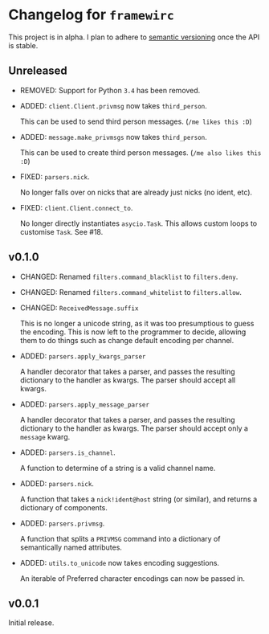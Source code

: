 # Changelog for `framewirc`

This project is in alpha. I plan to adhere to [semantic versioning][semver]
once the API is stable.

## Unreleased
- REMOVED: Support for Python `3.4` has been removed.

- ADDED: `client.Client.privmsg` now takes `third_person`.

  This can be used to send third person messages. (`/me likes this :D`)

- ADDED: `message.make_privmsgs` now takes `third_person`.

  This can be used to create third person messages. (`/me also likes this :D`)

- FIXED: `parsers.nick`.

  No longer falls over on nicks that are already just nicks (no ident, etc).

- FIXED: `client.Client.connect_to`.

  No longer directly instantiates `asycio.Task`. This allows custom loops to
  customise `Task`. See #18.

## v0.1.0

- CHANGED: Renamed `filters.command_blacklist` to `filters.deny`.

- CHANGED: Renamed `filters.command_whitelist` to `filters.allow`.

- CHANGED: `ReceivedMessage.suffix`

  This is no longer a unicode string, as it was too presumptious to guess the
  encoding. This is now left to the programmer to decide, allowing them to do
  things such as change default encoding per channel.

- ADDED: `parsers.apply_kwargs_parser`

  A handler decorator that takes a parser, and passes the resulting dictionary
  to the handler as kwargs. The parser should accept all kwargs.

- ADDED: `parsers.apply_message_parser`

  A handler decorator that takes a parser, and passes the resulting dictionary
  to the handler as kwargs. The parser should accept only a `message` kwarg.

- ADDED: `parsers.is_channel`.

  A function to determine of a string is a valid channel name.

- ADDED: `parsers.nick`.

  A function that takes a `nick!ident@host` string (or similar), and returns a
  dictionary of components.

- ADDED: `parsers.privmsg`.

  A function that splits a `PRIVMSG` command into a dictionary of semantically
  named attributes.

- ADDED: `utils.to_unicode` now takes encoding suggestions.

  An iterable of Preferred character encodings can now be passed in.

## v0.0.1

Initial release.


[semver]: http://semver.org/spec/v2.0.0.html

